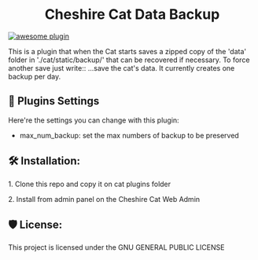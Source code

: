 <h1 align="center" id="title">Cheshire Cat Data Backup</h1>

[![awesome plugin](https://custom-icon-badges.demolab.com/static/v1?label=&message=awesome+plugin&color=F4F4F5&style=for-the-badge&logo=cheshire_cat_black)](https://cheshirecat.ai)

<p id="description">This is a plugin that when the Cat starts saves a zipped copy of the 'data' folder in './cat/static/backup/' that can be recovered if necessary. To force another save just write:: ...save the cat's data. It currently creates one backup per day.</p>
  
<h2>🧐 Plugins Settings</h2>

Here're the settings you can change with this plugin:

- max_num_backup: set the max numbers of backup to be preserved

<h2>🛠️ Installation:</h2>

<p>1. Clone this repo and copy it on cat plugins folder</p>
<p>2. Install from admin panel on the Cheshire Cat Web Admin</p>

<h2>🛡️ License:</h2>
This project is licensed under the GNU GENERAL PUBLIC LICENSE
